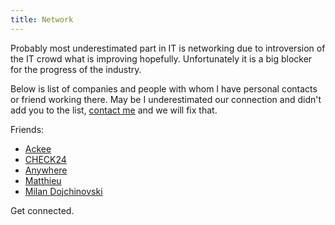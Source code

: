 ```yaml
---
title: Network
---
```


Probably most underestimated part in IT is networking due to introversion of the IT crowd what is improving hopefully.
Unfortunately it is a big blocker for the progress of the industry.

Below is list of companies and people with whom I have personal contacts or friend working there. 
May be I underestimated our connection and didn't add you to the list, [contact me](/contact) and we will fix that.

Friends:

- [Ackee](https://www.ackee.cz)
- [CHECK24](http://www.check24.de)
- [Anywhere](http://www.anywhere.cz)
- [Matthieu](http://matthieu.io)
- [Milan Dojchinovski](http://www.dojchinovski.mk)

Get connected.

